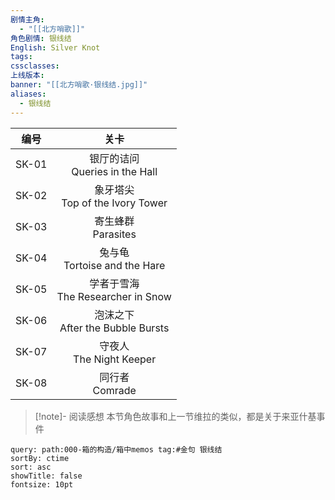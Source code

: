 ```yaml
---
剧情主角:
  - "[[北方哨歌]]"
角色剧情: 银线结
English: Silver Knot
tags: 
cssclasses: 
上线版本: 
banner: "[[北方哨歌·银线结.jpg]]"
aliases:
  - 银线结
---
```


| 编号  |                 关卡                  |
| :---: | :-----------------------------------: |
| SK-01 |  银厅的诘问<br/>Queries in the Hall   |
| SK-02 |  象牙塔尖<br/>Top of the Ivory Tower  |
| SK-03 |        寄生蜂群<br/>Parasites         |
| SK-04 |   兔与龟<br/>Tortoise and the Hare    |
| SK-05 | 学者于雪海<br/>The Researcher in Snow |
| SK-06 | 泡沫之下<br/>After the Bubble Bursts  |
| SK-07 |      守夜人<br/>The Night Keeper      |
| SK-08 |          同行者<br/>Comrade           |

> [!note]- 阅读感想
> 本节角色故事和上一节维拉的类似，都是关于来亚什基事件

~~~~note-gallery
query: path:000-箱的构造/箱中memos tag:#金句 银线结
sortBy: ctime
sort: asc
showTitle: false
fontsize: 10pt
~~~~